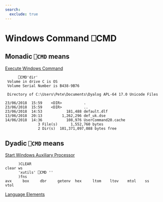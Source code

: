 ```yaml
---
search:
  exclude: true
---
```






<h1 class="heading"><span class="name">Windows Command</span> <span class="command">⎕CMD</span></h1>


## Monadic `⎕CMD` means


[Execute Windows Command](execute-windows-command.md)
```apl
      ⎕CMD'dir'
 Volume in drive C is OS
 Volume Serial Number is B438-9B76

 Directory of C:\Users\Pete\Documents\Dyalog APL-64 17.0 Unicode Files

23/06/2018  15:59    <DIR>          .
23/06/2018  15:59    <DIR>          ..
23/06/2018  14:53           181,488 default.dlf
13/06/2018  20:13         1,262,296 def_uk.dse
14/06/2018  14:36           108,976 UserCommand20.cache
               3 File(s)      1,552,760 bytes
               2 Dir(s)  101,371,097,088 bytes free

```

## Dyadic `⎕CMD` means


[Start Windows Auxiliary Processor](start-windows-auxiliary-processor.md)
```apl
      )CLEAR
clear ws
      'xutils' ⎕CMD ''
      )fns
avx     box     dbr     getenv  hex     ltom    ltov    mtol    ss      vtol

```


[Language Elements](../symbols/language-elements.md)


